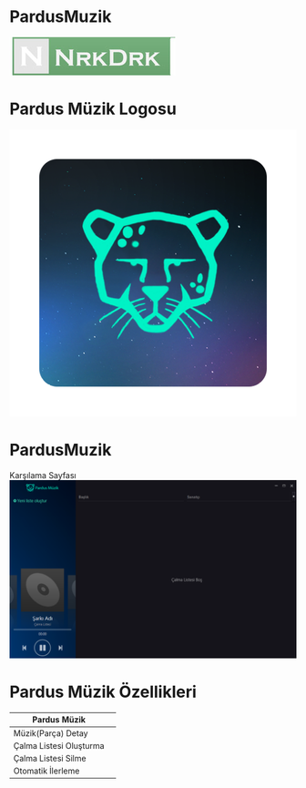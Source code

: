 # PardusMuzik
![N|Solid](https://github.com/nrkdrk/PardusMuzik/blob/master/img/nrkdrk.jpg)


# Pardus Müzik Logosu
![alt text](https://github.com/nrkdrk/PardusMuzik/blob/master/img/icon.png)

# PardusMuzik
Karşılama Sayfası
![alt text](https://github.com/nrkdrk/PardusMuzik/blob/master/img/PardusMuzik.PNG)


# Pardus Müzik Özellikleri
| Pardus Müzik | |
| ------ | ------ |
| Müzik(Parça) Detay | |
| Çalma Listesi Oluşturma | |
| Çalma Listesi Silme | |
| Otomatik İlerleme| |
